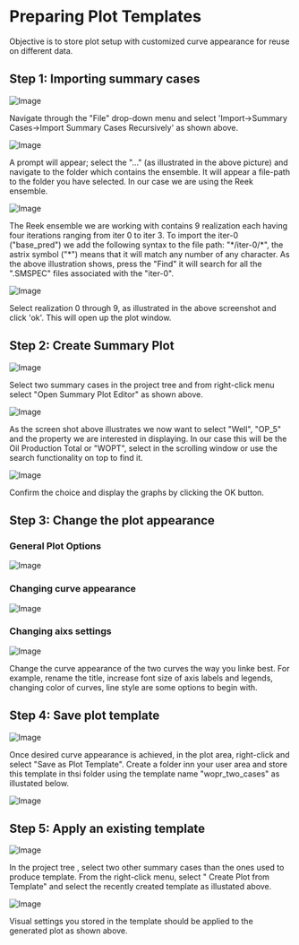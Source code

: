 # Preparing Plot Templates
Objective is to store plot setup with customized curve appearance for reuse on different data.


## Step 1: Importing summary cases

![Image](./Resources/Pictures/import_recursively.png) 

Navigate through the "File" drop-down menu and select 'Import->Summary Cases->Import Summary Cases Recursively' as shown above.


![Image](./Resources/Pictures/file_location.png) 


A prompt will appear; select the "..." (as illustrated in the above picture) and navigate to the folder which contains the ensemble. It will appear a file-path to the folder you have selected. In our case we are using the Reek ensemble.

![Image](Resources/Pictures/find_recursively.PNG) 

The Reek ensemble we are working with contains 9 realization each having four iterations ranging from iter 0 to iter 3. To import the iter-0 ("base_pred") we add the following syntax to the file path: "\*/iter-0/\*", the astrix symbol ("\*") means that it will match any number of any character. As the above illustration shows, press the "Find" it will search for all the ".SMSPEC" files associated with the "iter-0".

![Image](Resources/Pictures/select_ensemble.PNG)

Select realization 0 through 9, as illustrated in the above screenshot and click 'ok'. This will open up the plot window.


## Step 2: Create Summary Plot

![Image](Resources/Pictures/select_twocases.png)    


Select two summary cases in the project tree and from right-click menu select "Open Summary Plot Editor" as shown above.
 
![Image](Resources/Pictures/summaryplot_editor.png) 

As the screen shot above illustrates we now want to select "Well", "OP_5" and the property we are interested in displaying. In our case this will be the Oil Production Total or "WOPT", select in the scrolling window or use the search functionality on top to find it. 


![Image](Resources/Pictures/press_ok.png) 


Confirm the choice and display the graphs by clicking the OK button. 


## Step 3: Change the plot appearance 

### General Plot Options

![Image](Resources/Pictures/change_title.png) 

### Changing curve appearance

![Image](Resources/Pictures/change_color.png) 

### Changing aixs settings

![Image](Resources/Pictures/change_axis.png) 



Change the curve appearance of the two curves the way you linke best. For example, rename the title, increase font size of axis labels and legends, changing color of curves, line style are some options to begin with.

## Step 4: Save plot template

![Image](Resources/Pictures/save_template.png)

Once desired curve appearance is achieved, in the plot area, right-click and select "Save as Plot Template". Create a folder inn your user area and store this template in thsi folder using the template name "wopr_two_cases" as illustated below.

![Image](Resources/Pictures/name_template.png) 


## Step 5: Apply an existing template

![Image](Resources/Pictures/apply_template.png)  


In the project tree , select two other summary cases than the ones used to produce template. From the right-click menu, select " Create Plot from Template" and select the recently created template as illustated above.

![Image](Resources/Pictures/test_template.png)  


Visual settings you stored in the template should be applied to the generated plot as shown above.


